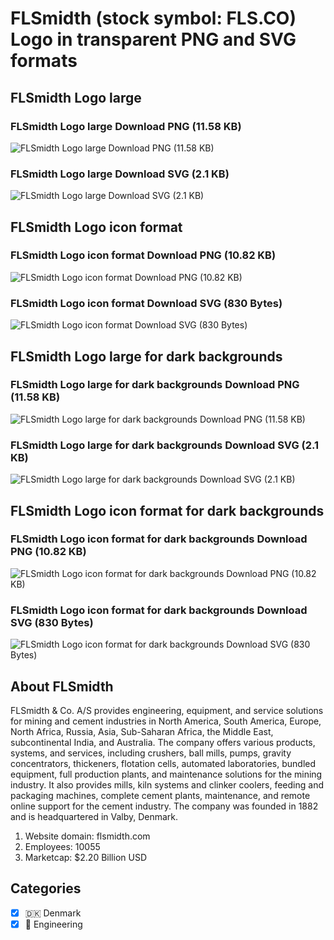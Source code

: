# FLSmidth (stock symbol: FLS.CO) Logo in transparent PNG and SVG formats

## FLSmidth Logo large

### FLSmidth Logo large Download PNG (11.58 KB)

![FLSmidth Logo large Download PNG (11.58 KB)](/img/orig/FLS.CO_BIG-621d2d4a.png)

### FLSmidth Logo large Download SVG (2.1 KB)

![FLSmidth Logo large Download SVG (2.1 KB)](/img/orig/FLS.CO_BIG-b5bd9159.svg)

## FLSmidth Logo icon format

### FLSmidth Logo icon format Download PNG (10.82 KB)

![FLSmidth Logo icon format Download PNG (10.82 KB)](/img/orig/FLS.CO-48d457c9.png)

### FLSmidth Logo icon format Download SVG (830 Bytes)

![FLSmidth Logo icon format Download SVG (830 Bytes)](/img/orig/FLS.CO-f45eb7c1.svg)

## FLSmidth Logo large for dark backgrounds

### FLSmidth Logo large for dark backgrounds Download PNG (11.58 KB)

![FLSmidth Logo large for dark backgrounds Download PNG (11.58 KB)](/img/orig/FLS.CO_BIG.D-2976a1f8.png)

### FLSmidth Logo large for dark backgrounds Download SVG (2.1 KB)

![FLSmidth Logo large for dark backgrounds Download SVG (2.1 KB)](/img/orig/FLS.CO_BIG.D-dec4696b.svg)

## FLSmidth Logo icon format for dark backgrounds

### FLSmidth Logo icon format for dark backgrounds Download PNG (10.82 KB)

![FLSmidth Logo icon format for dark backgrounds Download PNG (10.82 KB)](/img/orig/FLS.CO.D-b0e6982d.png)

### FLSmidth Logo icon format for dark backgrounds Download SVG (830 Bytes)

![FLSmidth Logo icon format for dark backgrounds Download SVG (830 Bytes)](/img/orig/FLS.CO.D-9a0c6a69.svg)

## About FLSmidth

FLSmidth & Co. A/S provides engineering, equipment, and service solutions for mining and cement industries in North America, South America, Europe, North Africa, Russia, Asia, Sub-Saharan Africa, the Middle East, subcontinental India, and Australia. The company offers various products, systems, and services, including crushers, ball mills, pumps, gravity concentrators, thickeners, flotation cells, automated laboratories, bundled equipment, full production plants, and maintenance solutions for the mining industry. It also provides mills, kiln systems and clinker coolers, feeding and packaging machines, complete cement plants, maintenance, and remote online support for the cement industry. The company was founded in 1882 and is headquartered in Valby, Denmark.

1. Website domain: flsmidth.com
2. Employees: 10055
3. Marketcap: $2.20 Billion USD


## Categories
- [x] 🇩🇰 Denmark
- [x] 👷 Engineering
